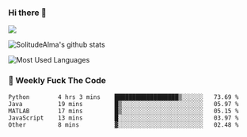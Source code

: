 ### Hi there 👋

<p>
  <a href="https://count.getloli.com/"><img src="https://count.getloli.com/get/@:solitudealma"></a>
</p>

![SolitudeAlma's github stats](https://github-readme-stats.vercel.app/api?username=solitudealma&show_icons=true&theme=radical)

![Most Used Languages](https://github-readme-stats.vercel.app/api/top-langs/?username=solitudealma&layout=compact&hide_border=true&theme=dark)
<!-- ![visitors](https://visitor-badge.glitch.me/badge?page_id=solitudealma.solitudealma.id) -->


### :dart: Weekly Fuck The Code

<!--START_SECTION:waka-->

```text
Python        4 hrs 3 mins    ██████████████████▒░░░░░░   73.69 %
Java          19 mins         █▒░░░░░░░░░░░░░░░░░░░░░░░   05.97 %
MATLAB        17 mins         █▒░░░░░░░░░░░░░░░░░░░░░░░   05.15 %
JavaScript    13 mins         █░░░░░░░░░░░░░░░░░░░░░░░░   03.97 %
Other         8 mins          ▓░░░░░░░░░░░░░░░░░░░░░░░░   02.48 %
```

<!--END_SECTION:waka-->
